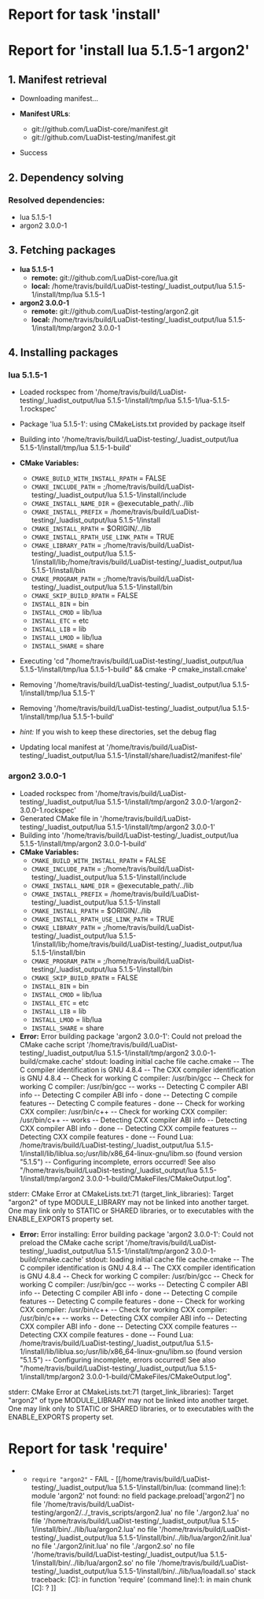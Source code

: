 # Report for task 'install'

# Report for 'install lua 5.1.5-1 argon2'


## 1. Manifest retrieval

- Downloading manifest...

- **Manifest URLs**:
    - git://github.com/LuaDist-core/manifest.git
    - git://github.com/LuaDist-testing/manifest.git
- Success

## 2. Dependency solving


### Resolved dependencies:
- lua 5.1.5-1
- argon2 3.0.0-1

## 3. Fetching packages

- **lua 5.1.5-1**
    - **remote:** git://github.com/LuaDist-core/lua.git
    - **local:** /home/travis/build/LuaDist-testing/_luadist_output/lua 5.1.5-1/install/tmp/lua 5.1.5-1
- **argon2 3.0.0-1**
    - **remote:** git://github.com/LuaDist-testing/argon2.git
    - **local:** /home/travis/build/LuaDist-testing/_luadist_output/lua 5.1.5-1/install/tmp/argon2 3.0.0-1

## 4. Installing packages


### lua 5.1.5-1
- Loaded rockspec from '/home/travis/build/LuaDist-testing/_luadist_output/lua 5.1.5-1/install/tmp/lua 5.1.5-1/lua-5.1.5-1.rockspec'
- Package 'lua 5.1.5-1': using CMakeLists.txt provided by package itself
- Building into '/home/travis/build/LuaDist-testing/_luadist_output/lua 5.1.5-1/install/tmp/lua 5.1.5-1-build'
- **CMake Variables:**
    - `CMAKE_BUILD_WITH_INSTALL_RPATH` = FALSE
    - `CMAKE_INCLUDE_PATH` = ;/home/travis/build/LuaDist-testing/_luadist_output/lua 5.1.5-1/install/include
    - `CMAKE_INSTALL_NAME_DIR` = @executable_path/../lib
    - `CMAKE_INSTALL_PREFIX` = /home/travis/build/LuaDist-testing/_luadist_output/lua 5.1.5-1/install
    - `CMAKE_INSTALL_RPATH` = $ORIGIN/../lib
    - `CMAKE_INSTALL_RPATH_USE_LINK_PATH` = TRUE
    - `CMAKE_LIBRARY_PATH` = ;/home/travis/build/LuaDist-testing/_luadist_output/lua 5.1.5-1/install/lib;/home/travis/build/LuaDist-testing/_luadist_output/lua 5.1.5-1/install/bin
    - `CMAKE_PROGRAM_PATH` = ;/home/travis/build/LuaDist-testing/_luadist_output/lua 5.1.5-1/install/bin
    - `CMAKE_SKIP_BUILD_RPATH` = FALSE
    - `INSTALL_BIN` = bin
    - `INSTALL_CMOD` = lib/lua
    - `INSTALL_ETC` = etc
    - `INSTALL_LIB` = lib
    - `INSTALL_LMOD` = lib/lua
    - `INSTALL_SHARE` = share
- Executing 'cd "/home/travis/build/LuaDist-testing/_luadist_output/lua 5.1.5-1/install/tmp/lua 5.1.5-1-build" && cmake -P cmake_install.cmake'
- Removing '/home/travis/build/LuaDist-testing/_luadist_output/lua 5.1.5-1/install/tmp/lua 5.1.5-1'
- Removing '/home/travis/build/LuaDist-testing/_luadist_output/lua 5.1.5-1/install/tmp/lua 5.1.5-1-build'

- *hint:* If you wish to keep these directories, set the debug flag
- Updating local manifest at '/home/travis/build/LuaDist-testing/_luadist_output/lua 5.1.5-1/install/share/luadist2/manifest-file'

### argon2 3.0.0-1
- Loaded rockspec from '/home/travis/build/LuaDist-testing/_luadist_output/lua 5.1.5-1/install/tmp/argon2 3.0.0-1/argon2-3.0.0-1.rockspec'
- Generated CMake file in '/home/travis/build/LuaDist-testing/_luadist_output/lua 5.1.5-1/install/tmp/argon2 3.0.0-1'
- Building into '/home/travis/build/LuaDist-testing/_luadist_output/lua 5.1.5-1/install/tmp/argon2 3.0.0-1-build'
- **CMake Variables:**
    - `CMAKE_BUILD_WITH_INSTALL_RPATH` = FALSE
    - `CMAKE_INCLUDE_PATH` = ;/home/travis/build/LuaDist-testing/_luadist_output/lua 5.1.5-1/install/include
    - `CMAKE_INSTALL_NAME_DIR` = @executable_path/../lib
    - `CMAKE_INSTALL_PREFIX` = /home/travis/build/LuaDist-testing/_luadist_output/lua 5.1.5-1/install
    - `CMAKE_INSTALL_RPATH` = $ORIGIN/../lib
    - `CMAKE_INSTALL_RPATH_USE_LINK_PATH` = TRUE
    - `CMAKE_LIBRARY_PATH` = ;/home/travis/build/LuaDist-testing/_luadist_output/lua 5.1.5-1/install/lib;/home/travis/build/LuaDist-testing/_luadist_output/lua 5.1.5-1/install/bin
    - `CMAKE_PROGRAM_PATH` = ;/home/travis/build/LuaDist-testing/_luadist_output/lua 5.1.5-1/install/bin
    - `CMAKE_SKIP_BUILD_RPATH` = FALSE
    - `INSTALL_BIN` = bin
    - `INSTALL_CMOD` = lib/lua
    - `INSTALL_ETC` = etc
    - `INSTALL_LIB` = lib
    - `INSTALL_LMOD` = lib/lua
    - `INSTALL_SHARE` = share
- **Error:** Error building package 'argon2 3.0.0-1': Could not preload the CMake cache script '/home/travis/build/LuaDist-testing/_luadist_output/lua 5.1.5-1/install/tmp/argon2 3.0.0-1-build/cmake.cache'
stdout:
loading initial cache file cache.cmake
-- The C compiler identification is GNU 4.8.4
-- The CXX compiler identification is GNU 4.8.4
-- Check for working C compiler: /usr/bin/gcc
-- Check for working C compiler: /usr/bin/gcc -- works
-- Detecting C compiler ABI info
-- Detecting C compiler ABI info - done
-- Detecting C compile features
-- Detecting C compile features - done
-- Check for working CXX compiler: /usr/bin/c++
-- Check for working CXX compiler: /usr/bin/c++ -- works
-- Detecting CXX compiler ABI info
-- Detecting CXX compiler ABI info - done
-- Detecting CXX compile features
-- Detecting CXX compile features - done
-- Found Lua: /home/travis/build/LuaDist-testing/_luadist_output/lua 5.1.5-1/install/lib/liblua.so;/usr/lib/x86_64-linux-gnu/libm.so (found version "5.1.5") 
-- Configuring incomplete, errors occurred!
See also "/home/travis/build/LuaDist-testing/_luadist_output/lua 5.1.5-1/install/tmp/argon2 3.0.0-1-build/CMakeFiles/CMakeOutput.log".

stderr:
CMake Error at CMakeLists.txt:71 (target_link_libraries):
  Target "argon2" of type MODULE_LIBRARY may not be linked into another
  target.  One may link only to STATIC or SHARED libraries, or to executables
  with the ENABLE_EXPORTS property set.



- **Error:** Error installing: Error building package 'argon2 3.0.0-1': Could not preload the CMake cache script '/home/travis/build/LuaDist-testing/_luadist_output/lua 5.1.5-1/install/tmp/argon2 3.0.0-1-build/cmake.cache'
stdout:
loading initial cache file cache.cmake
-- The C compiler identification is GNU 4.8.4
-- The CXX compiler identification is GNU 4.8.4
-- Check for working C compiler: /usr/bin/gcc
-- Check for working C compiler: /usr/bin/gcc -- works
-- Detecting C compiler ABI info
-- Detecting C compiler ABI info - done
-- Detecting C compile features
-- Detecting C compile features - done
-- Check for working CXX compiler: /usr/bin/c++
-- Check for working CXX compiler: /usr/bin/c++ -- works
-- Detecting CXX compiler ABI info
-- Detecting CXX compiler ABI info - done
-- Detecting CXX compile features
-- Detecting CXX compile features - done
-- Found Lua: /home/travis/build/LuaDist-testing/_luadist_output/lua 5.1.5-1/install/lib/liblua.so;/usr/lib/x86_64-linux-gnu/libm.so (found version "5.1.5") 
-- Configuring incomplete, errors occurred!
See also "/home/travis/build/LuaDist-testing/_luadist_output/lua 5.1.5-1/install/tmp/argon2 3.0.0-1-build/CMakeFiles/CMakeOutput.log".

stderr:
CMake Error at CMakeLists.txt:71 (target_link_libraries):
  Target "argon2" of type MODULE_LIBRARY may not be linked into another
  target.  One may link only to STATIC or SHARED libraries, or to executables
  with the ENABLE_EXPORTS property set.




# Report for task 'require'

 -  - `require "argon2"` - FAIL - [[/home/travis/build/LuaDist-testing/_luadist_output/lua 5.1.5-1/install/bin/lua: (command line):1: module 'argon2' not found:
	no field package.preload['argon2']
	no file '/home/travis/build/LuaDist-testing/argon2/../_travis_scripts/argon2.lua'
	no file './argon2.lua'
	no file '/home/travis/build/LuaDist-testing/_luadist_output/lua 5.1.5-1/install/bin/../lib/lua/argon2.lua'
	no file '/home/travis/build/LuaDist-testing/_luadist_output/lua 5.1.5-1/install/bin/../lib/lua/argon2/init.lua'
	no file './argon2/init.lua'
	no file './argon2.so'
	no file '/home/travis/build/LuaDist-testing/_luadist_output/lua 5.1.5-1/install/bin/../lib/lua/argon2.so'
	no file '/home/travis/build/LuaDist-testing/_luadist_output/lua 5.1.5-1/install/bin/../lib/lua/loadall.so'
stack traceback:
	[C]: in function 'require'
	(command line):1: in main chunk
	[C]: ?
]]

